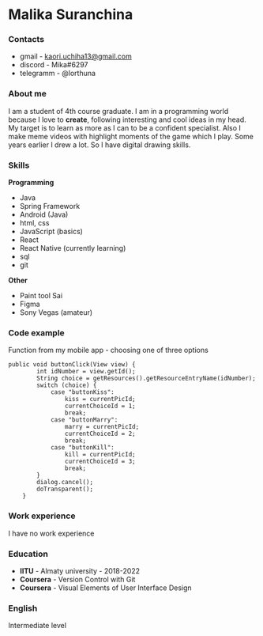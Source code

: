 # Malika Suranchina
### Contacts
- gmail - kaori.uchiha13@gmail.com
- discord - Mika#6297
- telegramm - @lorthuna
### About me
I am a student of 4th course graduate. I am in a programming world because I love to **create**, following interesting and cool ideas in my head. My target is to learn as more as I can to be a confident specialist.
Also I make meme videos with highlight moments of the game which I play.
Some years earlier I drew a lot. So I have digital drawing skills.

### Skills
**Programming**

- Java
- Spring Framework
- Android (Java)
- html, css
- JavaScript (basics)
- React
- React Native (currently learning)
- sql
- git

**Other**

- Paint tool Sai
- Figma
- Sony Vegas (amateur)

### Code example
Function from my mobile app - choosing one of three options
```
public void buttonClick(View view) {
        int idNumber = view.getId();
        String choice = getResources().getResourceEntryName(idNumber);
        switch (choice) {
            case "buttonKiss":
                kiss = currentPicId;
                currentChoiceId = 1;
                break;
            case "buttonMarry":
                marry = currentPicId;
                currentChoiceId = 2;
                break;
            case "buttonKill":
                kill = currentPicId;
                currentChoiceId = 3;
                break;
        }
        dialog.cancel();
        doTransparent();
    }
```
### Work experience
I have no work experience

### Education
- **IITU** - Almaty university - 2018-2022
- **Coursera** - Version Control with Git
- **Coursera** - Visual Elements of User Interface Design

### English
Intermediate level
